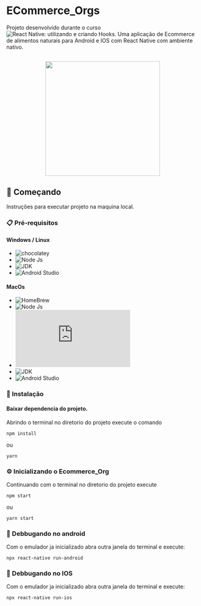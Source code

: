 # ECommerce_Orgs

Projeto desenvolvido durante o curso ![React Native: utilizando e criando Hooks](https://cursos.alura.com.br/course/react-native-utilizando-criando-hooks).
Uma aplicação de Ecommerce de alimentos naturais para Android e IOS com React Native com ambiente nativo.

##

<div align="center">
  <img height="300" src="https://user-images.githubusercontent.com/64598132/195137712-5624c3fb-db43-4da9-bcc9-2da62a0d81c5.gif"/> 
</div>

## 🚀 Começando

Instruções para executar projeto na maquina local.

### 📋 Pré-requisitos

#### Windows / Linux

 * ![chocolatey](https://chocolatey.org/install)
 * ![Node Js](https://nodejs.org/en/download/)
 * ![JDK](https://www.oracle.com/br/java/technologies/downloads/)
 * ![Android Studio](https://developer.android.com/studio/install?hl=pt-br)

#### MacOs

 * ![HomeBrew](https://brew.sh/index_pt-br)
 * ![Node Js](https://nodejs.org/en/download/)
 * ![Watchman](https://facebook.github.io/watchman/docs/install.html#-homebrew)
 * ![JDK](https://www.oracle.com/br/java/technologies/downloads/)
 * ![Android Studio](https://developer.android.com/studio/install?hl=pt-br)

 
### 🔧 Instalação

#### Baixar dependencia do projeto.

Abrindo o terminal no diretorio do projeto execute o comando

```
npm install
```
ou
```
yarn
```
 
### ⚙️ Inicializando o Ecommerce_Org
Continuando com o terminal no diretorio do projeto execute 

```
npm start
```
ou
```
yarn start
```

### 📱 Debbugando no android

Com o emulador ja inicializado abra outra janela do terminal e execute:

```
npx react-native run-android
```
### 📱 Debbugando no IOS

Com o emulador ja inicializado abra outra janela do terminal e execute:

```
npx react-native run-ios
```

